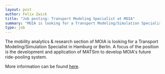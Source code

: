 ```yaml
---
layout: post
author: Felix Zwick
title: "Job posting: Transport Modeling Specialist at MOIA"
summary: "MOIA is looking for a Transport Modeling/Simulation Specialist in Hamburg or Berlin. "
type: job
---
```


The mobility analytics & research section of MOIA is looking for a Transport Modeling/Simulation Specialist in Hamburg or Berlin.
A focus of the position is the development and application of MATSim to develop MOIA's future ride-pooling system.

More information can be found [here](https://moia.softgarden.io/job/10037354?l=en).

